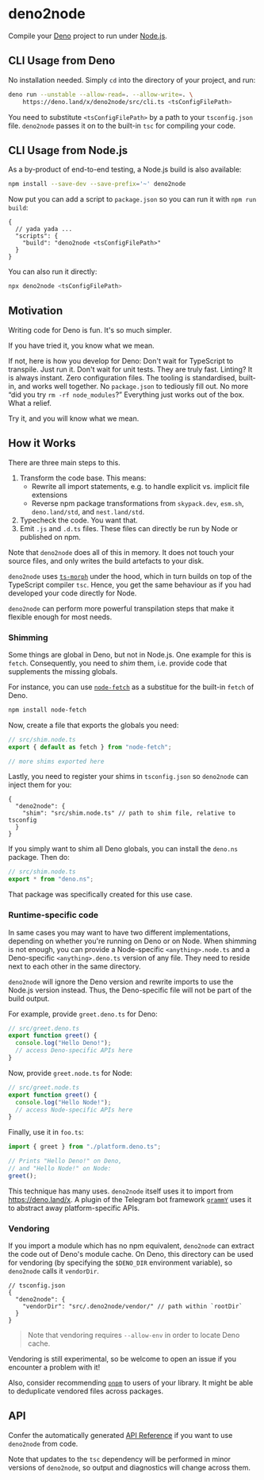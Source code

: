 # deno2node

Compile your [Deno] project to run under [Node.js].

## CLI Usage from Deno

No installation needed. Simply `cd` into the directory of your project, and run:

```sh
deno run --unstable --allow-read=. --allow-write=. \
    https://deno.land/x/deno2node/src/cli.ts <tsConfigFilePath>
```

You need to substitute `<tsConfigFilePath>` by a path to your `tsconfig.json`
file. `deno2node` passes it on to the built-in `tsc` for compiling your code.

## CLI Usage from Node.js

As a by-product of end-to-end testing, a Node.js build is also available:

```sh
npm install --save-dev --save-prefix='~' deno2node
```

Now put you can add a script to `package.json` so you can run it with `npm run build`:

```jsonc
{
  // yada yada ...
  "scripts": {
    "build": "deno2node <tsConfigFilePath>"
  }
}
```

You can also run it directly:

```sh
npx deno2node <tsConfigFilePath>
```

## Motivation

Writing code for Deno is fun. It's so much simpler.

If you have tried it, you know what we mean.

If not, here is how you develop for Deno: Don't wait for TypeScript to
transpile. Just run it. Don't wait for unit tests. They are truly fast. Linting?
It is always instant. Zero configuration files. The tooling is standardised,
built-in, and works well together. No `package.json` to tediously fill out. No
more “did you try `rm -rf node_modules`?” Everything just works out of the box.
What a relief.

Try it, and you will know what we mean.

## How it Works

There are three main steps to this.

1. Transform the code base. This means:
   - Rewrite all import statements, e.g. to handle explicit vs. implicit file
     extensions
   - Reverse npm package transformations from `skypack.dev`, `esm.sh`,
     `deno.land/std`, and `nest.land/std`.
2. Typecheck the code. You want that.
3. Emit `.js` and `.d.ts` files. These files can directly be run by Node or
   published on npm.

Note that `deno2node` does all of this in memory. It does not touch your source
files, and only writes the build artefacts to your disk.

`deno2node` uses [`ts-morph`] under the hood, which in turn builds on top of the
TypeScript compiler `tsc`. Hence, you get the same behaviour as if you had
developed your code directly for Node.

`deno2node` can perform more powerful transpilation steps that make it flexible
enough for most needs.

### Shimming

Some things are global in Deno, but not in Node.js. One example for this is
`fetch`. Consequently, you need to _shim_ them, i.e. provide code that
supplements the missing globals.

For instance, you can use [`node-fetch`] as a substitue for the built-in `fetch`
of Deno.

```sh
npm install node-fetch
```

Now, create a file that exports the globals you need:

```ts
// src/shim.node.ts
export { default as fetch } from "node-fetch";

// more shims exported here
```

Lastly, you need to register your shims in `tsconfig.json` so `deno2node` can
inject them for you:

```jsonc
{
  "deno2node": {
    "shim": "src/shim.node.ts" // path to shim file, relative to tsconfig
  }
}
```

If you simply want to shim all Deno globals, you can install the `deno.ns`
package. Then do:

```ts
// src/shim.node.ts
export * from "deno.ns";
```

That package was specifically created for this use case.

### Runtime-specific code

In same cases you may want to have two different implementations, depending on
whether you're running on Deno or on Node. When shimming is not enough, you can
provide a Node-specific `<anything>.node.ts` and a Deno-specific
`<anything>.deno.ts` version of any file. They need to reside next to each other
in the same directory.

`deno2node` will ignore the Deno version and rewrite imports to use the Node.js
version instead. Thus, the Deno-specific file will not be part of the build
output.

For example, provide `greet.deno.ts` for Deno:

```ts
// src/greet.deno.ts
export function greet() {
  console.log("Hello Deno!");
  // access Deno-specific APIs here
}
```

Now, provide `greet.node.ts` for Node:

```ts
// src/greet.node.ts
export function greet() {
  console.log("Hello Node!");
  // access Node-specific APIs here
}
```

Finally, use it in `foo.ts`:

```ts
import { greet } from "./platform.deno.ts";

// Prints "Hello Deno!" on Deno,
// and "Hello Node!" on Node:
greet();
```

This technique has many uses. `deno2node` itself uses it to import from
https://deno.land/x. A plugin of the Telegram bot framework [`grammY`] uses it
to abstract away platform-specific APIs.

### Vendoring

If you import a module which has no npm equivalent, `deno2node` can extract the
code out of Deno's module cache. On Deno, this directory can be used for
vendoring (by specifying the `$DENO_DIR` environment variable), so `deno2node`
calls it `vendorDir`.

```jsonc
// tsconfig.json
{
  "deno2node": {
    "vendorDir": "src/.deno2node/vendor/" // path within `rootDir`
  }
}
```

> Note that vendoring requires `--allow-env` in order to locate Deno cache.

Vendoring is still experimental, so be welcome to open an issue if you encounter
a problem with it!

Also, consider recommending [`pnpm`] to users of your library. It might be able
to deduplicate vendored files across packages.

## API

Confer the automatically generated [API Reference] if you want to use
`deno2node` from code.

Note that updates to the `tsc` dependency will be performed in minor versions of
`deno2node`, so output and diagnostics will change across them.

[deno]: https://deno.land/
[node.js]: https://nodejs.org/
[`grammy`]: https://github.com/grammyjs/grammY
[`pnpm`]: https://github.com/pnpm/pnpm#background
[`ts-morph`]: https://github.com/dsherret/ts-morph
[`node-fetch`]: https://github.com/node-fetch/node-fetch
[api reference]: https://doc.deno.land/https/deno.land/x/deno2node/src/mod.ts
